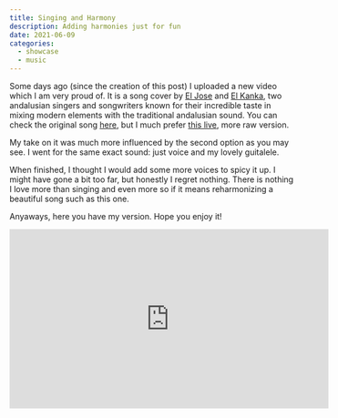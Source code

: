 ```yaml
---
title: Singing and Harmony
description: Adding harmonies just for fun
date: 2021-06-09
categories:
  - showcase
  - music
---
```


Some days ago (since the creation of this post) I uploaded a new video which I am very proud of. It is a song cover by [El Jose](https://open.spotify.com/artist/2bYHojIdnEKALvN2TZ3zrP?si=lXXM84jnTNCuKajT7w2T5Q&dl_branch=1) and [El Kanka](https://open.spotify.com/artist/4Byu6VBhuMYzcoIUrIyLuL?si=nBOdyT1dQYm8mwjG6VwMtg&dl_branch=1), two andalusian singers and songwriters known for their incredible taste in mixing modern elements with the traditional andalusian sound. You can check the original song [here](https://open.spotify.com/track/2yvUa42t8I1vSTn51Ex29r?si=8e2873f3fa7148f3), but I much prefer [this live](https://www.youtube.com/watch?v=ZLGqlcv0yUQ), more raw version.

My take on it was much more influenced by the second option as you may see. I went for the same exact sound: just voice and my lovely guitalele.

When finished, I thought I would add some more voices to spicy it up. I might have gone a bit too far, but honestly I regret nothing. There is nothing I love more than singing and even more so if it means reharmonizing a beautiful song such as this one.

Anyaways, here you have my version. Hope you enjoy it!

<iframe width="560" height="315" src="https://www.youtube.com/embed/VpQCJBG70V4" title="YouTube video player" frameborder="0" allow="accelerometer; autoplay; clipboard-write; encrypted-media; gyroscope; picture-in-picture" allowfullscreen></iframe>
